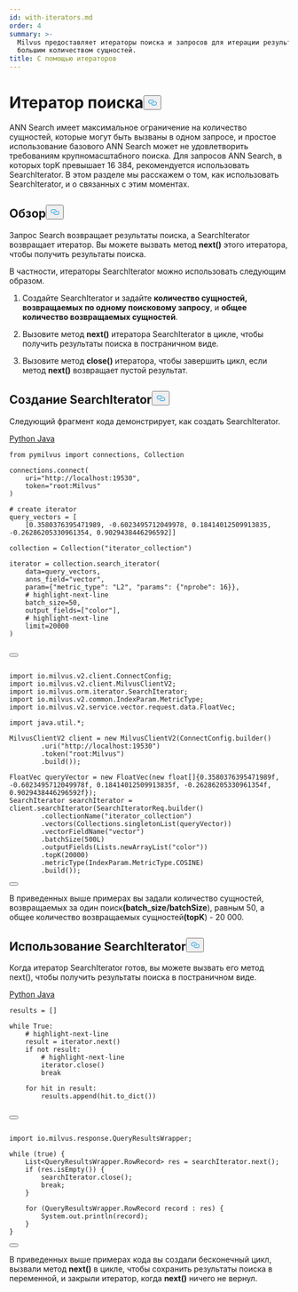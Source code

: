 ```yaml
---
id: with-iterators.md
order: 4
summary: >-
  Milvus предоставляет итераторы поиска и запросов для итерации результатов с
  большим количеством сущностей.
title: С помощью итераторов
---
```

<h1 id="Search-Iterator​" class="common-anchor-header">Итератор поиска<button data-href="#Search-Iterator​" class="anchor-icon" translate="no">
      <svg translate="no"
        aria-hidden="true"
        focusable="false"
        height="20"
        version="1.1"
        viewBox="0 0 16 16"
        width="16"
      >
        <path
          fill="#0092E4"
          fill-rule="evenodd"
          d="M4 9h1v1H4c-1.5 0-3-1.69-3-3.5S2.55 3 4 3h4c1.45 0 3 1.69 3 3.5 0 1.41-.91 2.72-2 3.25V8.59c.58-.45 1-1.27 1-2.09C10 5.22 8.98 4 8 4H4c-.98 0-2 1.22-2 2.5S3 9 4 9zm9-3h-1v1h1c1 0 2 1.22 2 2.5S13.98 12 13 12H9c-.98 0-2-1.22-2-2.5 0-.83.42-1.64 1-2.09V6.25c-1.09.53-2 1.84-2 3.25C6 11.31 7.55 13 9 13h4c1.45 0 3-1.69 3-3.5S14.5 6 13 6z"
        ></path>
      </svg>
    </button></h1><p>ANN Search имеет максимальное ограничение на количество сущностей, которые могут быть вызваны в одном запросе, и простое использование базового ANN Search может не удовлетворить требованиям крупномасштабного поиска. Для запросов ANN Search, в которых topK превышает 16 384, рекомендуется использовать SearchIterator. В этом разделе мы расскажем о том, как использовать SearchIterator, и о связанных с этим моментах.</p>
<h2 id="Overview​" class="common-anchor-header">Обзор<button data-href="#Overview​" class="anchor-icon" translate="no">
      <svg translate="no"
        aria-hidden="true"
        focusable="false"
        height="20"
        version="1.1"
        viewBox="0 0 16 16"
        width="16"
      >
        <path
          fill="#0092E4"
          fill-rule="evenodd"
          d="M4 9h1v1H4c-1.5 0-3-1.69-3-3.5S2.55 3 4 3h4c1.45 0 3 1.69 3 3.5 0 1.41-.91 2.72-2 3.25V8.59c.58-.45 1-1.27 1-2.09C10 5.22 8.98 4 8 4H4c-.98 0-2 1.22-2 2.5S3 9 4 9zm9-3h-1v1h1c1 0 2 1.22 2 2.5S13.98 12 13 12H9c-.98 0-2-1.22-2-2.5 0-.83.42-1.64 1-2.09V6.25c-1.09.53-2 1.84-2 3.25C6 11.31 7.55 13 9 13h4c1.45 0 3-1.69 3-3.5S14.5 6 13 6z"
        ></path>
      </svg>
    </button></h2><p>Запрос Search возвращает результаты поиска, а SearchIterator возвращает итератор. Вы можете вызвать метод <strong>next()</strong> этого итератора, чтобы получить результаты поиска.</p>
<p>В частности, итераторы SearchIterator можно использовать следующим образом.</p>
<ol>
<li><p>Создайте SearchIterator и задайте <strong>количество сущностей, возвращаемых по одному поисковому запросу</strong>, и <strong>общее количество возвращаемых сущностей</strong>.</p></li>
<li><p>Вызовите метод <strong>next()</strong> итератора SearchIterator в цикле, чтобы получить результаты поиска в постраничном виде.</p></li>
<li><p>Вызовите метод <strong>close()</strong> итератора, чтобы завершить цикл, если метод <strong>next()</strong> возвращает пустой результат.</p></li>
</ol>
<h2 id="Create-SearchIterator​" class="common-anchor-header">Создание SearchIterator<button data-href="#Create-SearchIterator​" class="anchor-icon" translate="no">
      <svg translate="no"
        aria-hidden="true"
        focusable="false"
        height="20"
        version="1.1"
        viewBox="0 0 16 16"
        width="16"
      >
        <path
          fill="#0092E4"
          fill-rule="evenodd"
          d="M4 9h1v1H4c-1.5 0-3-1.69-3-3.5S2.55 3 4 3h4c1.45 0 3 1.69 3 3.5 0 1.41-.91 2.72-2 3.25V8.59c.58-.45 1-1.27 1-2.09C10 5.22 8.98 4 8 4H4c-.98 0-2 1.22-2 2.5S3 9 4 9zm9-3h-1v1h1c1 0 2 1.22 2 2.5S13.98 12 13 12H9c-.98 0-2-1.22-2-2.5 0-.83.42-1.64 1-2.09V6.25c-1.09.53-2 1.84-2 3.25C6 11.31 7.55 13 9 13h4c1.45 0 3-1.69 3-3.5S14.5 6 13 6z"
        ></path>
      </svg>
    </button></h2><p>Следующий фрагмент кода демонстрирует, как создать SearchIterator.</p>
<div class="multipleCode">
 <a href="#python">Python </a> <a href="#java">Java</a></div>
<pre><code translate="no" class="language-python"><span class="hljs-keyword">from</span> pymilvus import connections, Collection​
​
connections.connect(​
    uri=<span class="hljs-string">&quot;http://localhost:19530&quot;</span>,​
    token=<span class="hljs-string">&quot;root:Milvus&quot;</span>​
)​
​
<span class="hljs-meta"># create iterator​</span>
query_vectors = [​
    [<span class="hljs-meta">0.3580376395471989, -0.6023495712049978, 0.18414012509913835, -0.26286205330961354, 0.9029438446296592</span>]]​
​
collection = Collection(<span class="hljs-string">&quot;iterator_collection&quot;</span>)​
​
iterator = collection.search_iterator(​
    data=query_vectors,​
    anns_field=<span class="hljs-string">&quot;vector&quot;</span>,​
    param={<span class="hljs-string">&quot;metric_type&quot;</span>: <span class="hljs-string">&quot;L2&quot;</span>, <span class="hljs-string">&quot;params&quot;</span>: {<span class="hljs-string">&quot;nprobe&quot;</span>: <span class="hljs-number">16</span>}},​
    <span class="hljs-meta"># highlight-next-<span class="hljs-keyword">line</span>​</span>
    batch_size=<span class="hljs-number">50</span>,​
    output_fields=[<span class="hljs-string">&quot;color&quot;</span>],​
    <span class="hljs-meta"># highlight-next-<span class="hljs-keyword">line</span>​</span>
    limit=<span class="hljs-number">20000</span>​
)​

<button class="copy-code-btn"></button></code></pre>
<pre><code translate="no" class="language-java"><span class="hljs-keyword">import</span> io.milvus.v2.client.ConnectConfig;​
<span class="hljs-keyword">import</span> io.milvus.v2.client.MilvusClientV2;​
<span class="hljs-keyword">import</span> io.milvus.orm.iterator.SearchIterator;​
<span class="hljs-keyword">import</span> io.milvus.v2.common.IndexParam.MetricType;​
<span class="hljs-keyword">import</span> io.milvus.v2.service.vector.request.data.FloatVec;​
​
<span class="hljs-keyword">import</span> java.util.*;​
​
<span class="hljs-type">MilvusClientV2</span> <span class="hljs-variable">client</span> <span class="hljs-operator">=</span> <span class="hljs-keyword">new</span> <span class="hljs-title class_">MilvusClientV2</span>(ConnectConfig.builder()​
        .uri(<span class="hljs-string">&quot;http://localhost:19530&quot;</span>)​
        .token(<span class="hljs-string">&quot;root:Milvus&quot;</span>)​
        .build());​
​
<span class="hljs-type">FloatVec</span> <span class="hljs-variable">queryVector</span> <span class="hljs-operator">=</span> <span class="hljs-keyword">new</span> <span class="hljs-title class_">FloatVec</span>(<span class="hljs-keyword">new</span> <span class="hljs-title class_">float</span>[]{<span class="hljs-number">0.3580376395471989f</span>, -<span class="hljs-number">0.6023495712049978f</span>, <span class="hljs-number">0.18414012509913835f</span>, -<span class="hljs-number">0.26286205330961354f</span>, <span class="hljs-number">0.9029438446296592f</span>});​
<span class="hljs-type">SearchIterator</span> <span class="hljs-variable">searchIterator</span> <span class="hljs-operator">=</span> client.searchIterator(SearchIteratorReq.builder()​
        .collectionName(<span class="hljs-string">&quot;iterator_collection&quot;</span>)​
        .vectors(Collections.singletonList(queryVector))​
        .vectorFieldName(<span class="hljs-string">&quot;vector&quot;</span>)​
        .batchSize(<span class="hljs-number">500L</span>)​
        .outputFields(Lists.newArrayList(<span class="hljs-string">&quot;color&quot;</span>))​
        .topK(<span class="hljs-number">20000</span>)​
        .metricType(IndexParam.MetricType.COSINE)​
        .build());​

<button class="copy-code-btn"></button></code></pre>
<p>В приведенных выше примерах вы задали количество сущностей, возвращаемых за один поиск<strong>(</strong><strong>batch_size/batchSize</strong>), равным 50, а общее количество возвращаемых сущностей<strong>(topK</strong>) - 20 000.</p>
<h2 id="Use-SearchIterator​" class="common-anchor-header">Использование SearchIterator<button data-href="#Use-SearchIterator​" class="anchor-icon" translate="no">
      <svg translate="no"
        aria-hidden="true"
        focusable="false"
        height="20"
        version="1.1"
        viewBox="0 0 16 16"
        width="16"
      >
        <path
          fill="#0092E4"
          fill-rule="evenodd"
          d="M4 9h1v1H4c-1.5 0-3-1.69-3-3.5S2.55 3 4 3h4c1.45 0 3 1.69 3 3.5 0 1.41-.91 2.72-2 3.25V8.59c.58-.45 1-1.27 1-2.09C10 5.22 8.98 4 8 4H4c-.98 0-2 1.22-2 2.5S3 9 4 9zm9-3h-1v1h1c1 0 2 1.22 2 2.5S13.98 12 13 12H9c-.98 0-2-1.22-2-2.5 0-.83.42-1.64 1-2.09V6.25c-1.09.53-2 1.84-2 3.25C6 11.31 7.55 13 9 13h4c1.45 0 3-1.69 3-3.5S14.5 6 13 6z"
        ></path>
      </svg>
    </button></h2><p>Когда итератор SearchIterator готов, вы можете вызвать его метод next(), чтобы получить результаты поиска в постраничном виде.</p>
<div class="multipleCode">
 <a href="#python">Python </a> <a href="#java">Java</a></div>
<pre><code translate="no" class="language-python">results = []​
​
<span class="hljs-keyword">while</span> <span class="hljs-literal">True</span>:​
    <span class="hljs-comment"># highlight-next-line​</span>
    result = iterator.<span class="hljs-built_in">next</span>()​
    <span class="hljs-keyword">if</span> <span class="hljs-keyword">not</span> result:​
        <span class="hljs-comment"># highlight-next-line​</span>
        iterator.close()​
        <span class="hljs-keyword">break</span>​
    ​
    <span class="hljs-keyword">for</span> hit <span class="hljs-keyword">in</span> result:​
        results.append(hit.to_dict())​

<button class="copy-code-btn"></button></code></pre>
<pre><code translate="no" class="language-java"><span class="hljs-keyword">import</span> io.milvus.response.QueryResultsWrapper;​
​
while (<span class="hljs-literal">true</span>) {​
    List&lt;QueryResultsWrapper.RowRecord&gt; res = searchIterator.next();​
    <span class="hljs-keyword">if</span> (res.isEmpty()) {​
        searchIterator.<span class="hljs-built_in">close</span>();​
        <span class="hljs-keyword">break</span>;​
    }​
​
    <span class="hljs-keyword">for</span> (QueryResultsWrapper.RowRecord record : res) {​
        System.out.<span class="hljs-built_in">println</span>(record);​
    }​
}​

<button class="copy-code-btn"></button></code></pre>
<p>В приведенных выше примерах кода вы создали бесконечный цикл, вызвали метод <strong>next()</strong> в цикле, чтобы сохранить результаты поиска в переменной, и закрыли итератор, когда <strong>next()</strong> ничего не вернул.</p>
